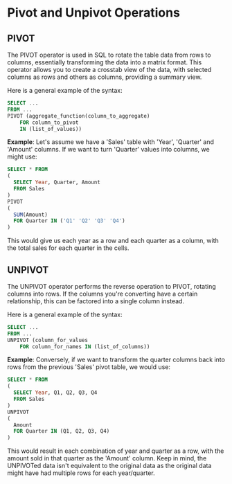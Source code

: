 # Pivot and Unpivot Operations

## PIVOT

The PIVOT operator is used in SQL to rotate the table data from rows to columns, essentially transforming the data into a matrix format. This operator allows you to create a crosstab view of the data, with selected columns as rows and others as columns, providing a summary view. 

Here is a general example of the syntax:

```sql
SELECT ...
FROM ...
PIVOT (aggregate_function(column_to_aggregate)
    FOR column_to_pivot 
    IN (list_of_values))
```

__Example__: Let's assume we have a 'Sales' table with 'Year', 'Quarter' and 'Amount' columns. If we want to turn 'Quarter' values into columns, we might use:

```sql
SELECT * FROM 
(
  SELECT Year, Quarter, Amount
  FROM Sales
) 
PIVOT 
(
  SUM(Amount)
  FOR Quarter IN ('Q1' 'Q2' 'Q3' 'Q4')
)
```

This would give us each year as a row and each quarter as a column, with the total sales for each quarter in the cells.

## UNPIVOT

The UNPIVOT operator performs the reverse operation to PIVOT, rotating columns into rows. If the columns you're converting have a certain relationship, this can be factored into a single column instead.

Here is a general example of the syntax:

```sql
SELECT ...
FROM ...
UNPIVOT (column_for_values 
    FOR column_for_names IN (list_of_columns))
```

__Example__: Conversely, if we want to transform the quarter columns back into rows from the previous 'Sales' pivot table, we would use:

```sql
SELECT * FROM 
(
  SELECT Year, Q1, Q2, Q3, Q4
  FROM Sales
) 
UNPIVOT 
(
  Amount
  FOR Quarter IN (Q1, Q2, Q3, Q4)
)
```

This would result in each combination of year and quarter as a row, with the amount sold in that quarter as the 'Amount' column. Keep in mind, the UNPIVOTed data isn't equivalent to the original data as the original data might have had multiple rows for each year/quarter.
